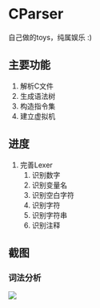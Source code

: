 # CParser

自己做的toys，纯属娱乐 :)

## 主要功能

1. 解析C文件
2. 生成语法树
3. 构造指令集
4. 建立虚拟机

## 进度

1. 完善Lexer
   1. 识别数字
   2. 识别变量名
   3. 识别空白字符
   4. 识别字符
   5. 识别字符串
   6. 识别注释

## 截图

### 词法分析

![](https://pic4.zhimg.com/v2-12fcbe73a8340d20a9488ae0228ff11f.png)